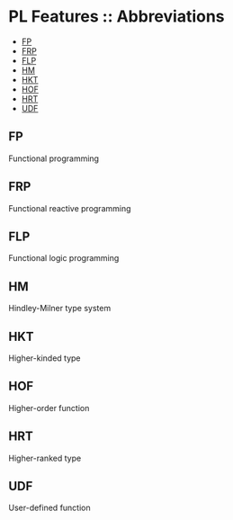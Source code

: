# PL Features :: Abbreviations

<!-- TOC -->

- [FP](#fp)
- [FRP](#frp)
- [FLP](#flp)
- [HM](#hm)
- [HKT](#hkt)
- [HOF](#hof)
- [HRT](#hrt)
- [UDF](#udf)

<!-- /TOC -->

## FP
Functional programming

## FRP
Functional reactive programming

## FLP
Functional logic programming

## HM
Hindley-Milner type system

## HKT
Higher-kinded type

## HOF
Higher-order function

## HRT
Higher-ranked type

## UDF
User-defined function
